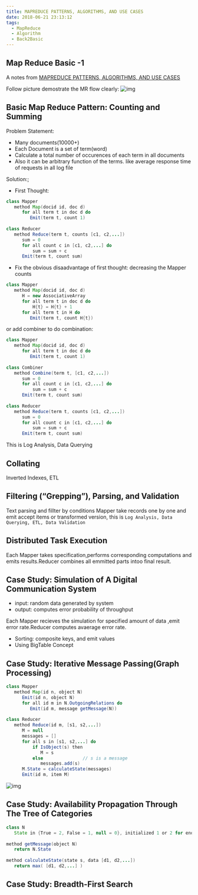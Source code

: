 ```yaml
---
title: MAPREDUCE PATTERNS, ALGORITHMS, AND USE CASES
date: 2018-06-21 23:13:12
tags:
  - MapReduce
  - Algorithm
  - Back2Basic
---
```


## Map Reduce Basic -1

A notes from [MAPREDUCE PATTERNS, ALGORITHMS, AND USE CASES](https://highlyscalable.wordpress.com/2012/02/01/mapreduce-patterns/https://highlyscalable.wordpress.com/2012/02/01/mapreduce-patterns/ss)

Follow picture demostrate the MR flow clearly:
![img](https://highlyscalable.files.wordpress.com/2012/02/map-reduce.png)

## Basic Map Reduce Pattern: Counting and Summing

Problem Statement:

- Many documents(10000+)
- Each Document is a set of term(word)
- Calculate a total number of occurences of each term in all documents
- Also it can be arbitrary function of the terms. like average response time of requests in all log file

Solution:;

- First Thought:

```java
class Mapper
   method Map(docid id, doc d)
      for all term t in doc d do
         Emit(term t, count 1)
 
class Reducer
   method Reduce(term t, counts [c1, c2,...])
      sum = 0
      for all count c in [c1, c2,...] do
          sum = sum + c
      Emit(term t, count sum)
```

- Fix the obvious disaadvantage of first thought:
decreasing the Mapper counts

```java
class Mapper
   method Map(docid id, doc d)
      H = new AssociativeArray
      for all term t in doc d do
          H{t} = H{t} + 1
      for all term t in H do
         Emit(term t, count H{t})
```

or add combiner to do combination:

```java
class Mapper
   method Map(docid id, doc d)
      for all term t in doc d do
         Emit(term t, count 1)
 
class Combiner
   method Combine(term t, [c1, c2,...])
      sum = 0
      for all count c in [c1, c2,...] do
          sum = sum + c
      Emit(term t, count sum)
 
class Reducer
   method Reduce(term t, counts [c1, c2,...])
      sum = 0
      for all count c in [c1, c2,...] do
          sum = sum + c
      Emit(term t, count sum)
```
This is Log Analysis, Data Querying

## Collating

Inverted Indexes, ETL

##  Filtering (“Grepping”), Parsing, and Validation

Text parsing and fillter by conditions Mapper take records one by one and emit accept items or transformed version, this is ```Log Analysis, Data Querying, ETL, Data Validation```

## Distributed Task Execution

Each Mapper takes specification,performs corresponding computations and emits results.Reducer combines all emmitted parts intoo final result.

## Case Study: Simulation of A Digital Communication System

- input: random data generated by system
- output: computes error probability of throughput

Each Mapper recieves the simulation for specified amount of data ,emit error rate.Reducer computes avaerage error rate.

- Sorting: composite keys, and emit values
- Using BigTable Concept


## Case Study: Iterative Message Passing(Graph Processing)

```java
class Mapper
   method Map(id n, object N)
      Emit(id n, object N)
      for all id m in N.OutgoingRelations do
         Emit(id m, message getMessage(N))
 
class Reducer
   method Reduce(id m, [s1, s2,...])
      M = null
      messages = []
      for all s in [s1, s2,...] do
          if IsObject(s) then
             M = s
          else               // s is a message
             messages.add(s)
      M.State = calculateState(messages)
      Emit(id m, item M)
```

![img](https://highlyscalable.files.wordpress.com/2012/01/graph-propagation-3.png)

##  Case Study: Availability Propagation Through The Tree of Categories

```java
class N
   State in {True = 2, False = 1, null = 0}, initialized 1 or 2 for end-of-line categories, 0 otherwise
 
method getMessage(object N)
   return N.State
 
method calculateState(state s, data [d1, d2,...])
   return max( [d1, d2,...] )
```

## Case Study: Breadth-First Search

